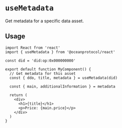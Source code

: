 # `useMetadata`

Get metadata for a specific data asset.

## Usage

```tsx
import React from 'react'
import { useMetadata } from '@oceanprotocol/react'

const did = 'did:op:0x000000000'

export default function MyComponent() {
  // Get metadata for this asset
  const { ddo, title, metadata } = useMetadata(did)

  const { main, additionalInformation } = metadata

  return (
    <div>
      <h1>{title}</h1>
      <p>Price: {main.price}</p>
    </div>
  )
}
```
